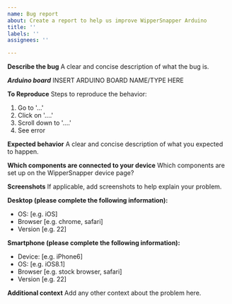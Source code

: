 ```yaml
---
name: Bug report
about: Create a report to help us improve WipperSnapper Arduino
title: ''
labels: ''
assignees: ''

---
```


**Describe the bug**
A clear and concise description of what the bug is.

***Arduino board***
INSERT ARDUINO BOARD NAME/TYPE HERE

**To Reproduce**
Steps to reproduce the behavior:
1. Go to '...'
2. Click on '....'
3. Scroll down to '....'
4. See error

**Expected behavior**
A clear and concise description of what you expected to happen.

**Which components are connected to your device**
Which components are set up on the WipperSnapper device page?

**Screenshots**
If applicable, add screenshots to help explain your problem.

**Desktop (please complete the following information):**
 - OS: [e.g. iOS]
 - Browser [e.g. chrome, safari]
 - Version [e.g. 22]

**Smartphone (please complete the following information):**
 - Device: [e.g. iPhone6]
 - OS: [e.g. iOS8.1]
 - Browser [e.g. stock browser, safari]
 - Version [e.g. 22]

**Additional context**
Add any other context about the problem here.
